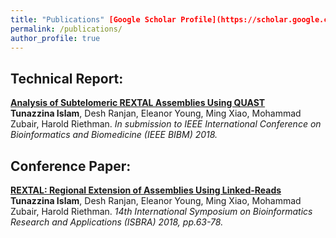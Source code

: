 ```yaml
---
title: "Publications" [Google Scholar Profile](https://scholar.google.com/citations?user=YNChCGMAAAAJ&hl=en&oi=ao)
permalink: /publications/
author_profile: true
---
```


## Technical Report:

<b>[Analysis of Subtelomeric REXTAL Assemblies Using QUAST](http://tunazislam.github.io/publications/REXTAL_QUAST)</b> <br>
<b>Tunazzina Islam</b>, Desh Ranjan, Eleanor Young, Ming Xiao, Mohammad Zubair, Harold Riethman. <i>In submission to IEEE International Conference on Bioinformatics and Biomedicine (IEEE BIBM) 2018.</i>

## Conference Paper: 

<b>[REXTAL: Regional Extension of Assemblies Using Linked-Reads](http://tunazislam.github.io/publications/REXTAL)</b> <br>
<b>Tunazzina Islam</b>, Desh Ranjan, Eleanor Young, Ming Xiao, Mohammad Zubair, Harold Riethman. <i>14th International Symposium on Bioinformatics Research and Applications (ISBRA) 2018, pp.63-78.</i>
